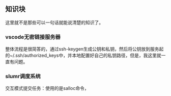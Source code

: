 ## 知识块

这里就不是那些可以一句话就能说清楚的知识了。

### vscode无密链接服务器
整体流程是很简答的，通过ssh-keygen生成公钥和私钥，然后将公钥放到服务起的~/.ssh/authorized_keys中，并本地配置好自己的私钥路径，但是，我这里就一直有问题。

### slumr调度系统

交互模式提交任务：使用的是salloc命令，